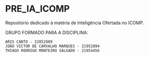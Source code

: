 # PRE_IA_ICOMP

Repositório dedicado à matéria de Inteligência Ofertada no ICOMP.


GRUPO FORMADO PARA A DISCIPLINA:

    ARIS CANTO - 22052989
    JOÃO VICTOR DE CARVALHO MARQUES - 21952894
    THIAGO RODRIGO MONTEIRO SALGADO - 21954456

